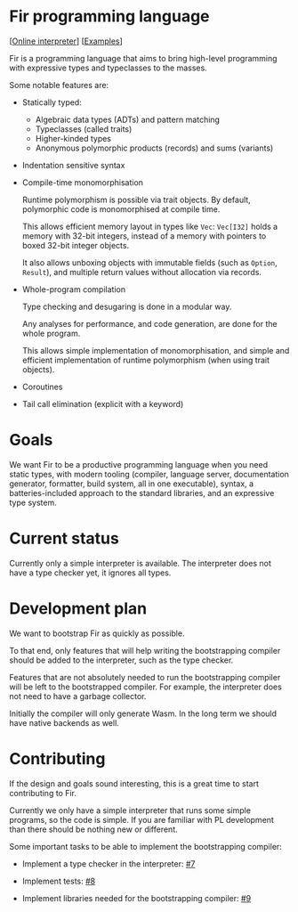 # Fir programming language

\[[Online interpreter]\]
\[[Examples]\]

[Online interpreter]: https://fir-lang.github.io
[Examples]: https://github.com/fir-lang/fir/tree/main/examples

Fir is a programming language that aims to bring high-level programming with
expressive types and typeclasses to the masses.

Some notable features are:

- Statically typed:
  - Algebraic data types (ADTs) and pattern matching
  - Typeclasses (called traits)
  - Higher-kinded types
  - Anonymous polymorphic products (records) and sums (variants)

- Indentation sensitive syntax

- Compile-time monomorphisation

  Runtime polymorphism is possible via trait objects. By default, polymorphic
  code is monomorphised at compile time.

  This allows efficient memory layout in types like `Vec`: `Vec[I32]` holds a
  memory with 32-bit integers, instead of a memory with pointers to boxed
  32-bit integer objects.

  It also allows unboxing objects with immutable fields (such as `Option`,
  `Result`), and multiple return values without allocation via records.

- Whole-program compilation

  Type checking and desugaring is done in a modular way.

  Any analyses for performance, and code generation, are done for the whole
  program.

  This allows simple implementation of monomorphisation, and simple and
  efficient implementation of runtime polymorphism (when using trait objects).

- Coroutines

- Tail call elimination (explicit with a keyword)

# Goals

We want Fir to be a productive programming language when you need static types,
with modern tooling (compiler, language server, documentation generator,
formatter, build system, all in one executable), syntax, a batteries-included
approach to the standard libraries, and an expressive type system.

# Current status

Currently only a simple interpreter is available. The interpreter does not have
a type checker yet, it ignores all types.

# Development plan

We want to bootstrap Fir as quickly as possible.

To that end, only features that will help writing the bootstrapping compiler
should be added to the interpreter, such as the type checker.

Features that are not absolutely needed to run the bootstrapping compiler will
be left to the bootstrapped compiler. For example, the interpreter does not
need to have a garbage collector.

Initially the compiler will only generate Wasm. In the long term we should have
native backends as well.

# Contributing

If the design and goals sound interesting, this is a great time to start
contributing to Fir.

Currently we only have a simple interpreter that runs some simple programs, so
the code is simple. If you are familiar with PL development than there should
be nothing new or different.

Some important tasks to be able to implement the bootstrapping compiler:

- Implement a type checker in the interpreter:
  [#7](https://github.com/fir-lang/fir/issues/7)

- Implement tests: [#8](https://github.com/fir-lang/fir/issues/8)

- Implement libraries needed for the bootstrapping compiler:
  [#9](https://github.com/fir-lang/fir/issues/8)
